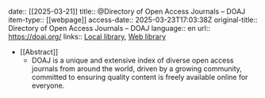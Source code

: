 date:: [[2025-03-21]]
title:: @Directory of Open Access Journals – DOAJ
item-type:: [[webpage]]
access-date:: 2025-03-23T17:03:38Z
original-title:: Directory of Open Access Journals – DOAJ
language:: en
url:: https://doaj.org/
links:: [Local library](zotero://select/library/items/P94MZIQB), [Web library](https://www.zotero.org/users/16481611/items/P94MZIQB)

- [[Abstract]]
	- DOAJ is a unique and extensive index of diverse open access journals from around the world, driven by a growing community, committed to ensuring quality content is freely available online for everyone.